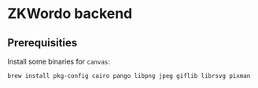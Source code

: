 # ZKWordo backend

## Prerequisities

Install some binaries for `canvas`:
```
brew install pkg-config cairo pango libpng jpeg giflib librsvg pixman
```
